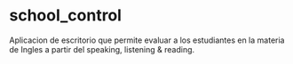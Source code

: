 # school_control
Aplicacion de escritorio que permite evaluar a los estudiantes en la materia de Ingles a partir del speaking, listening &amp; reading. 
